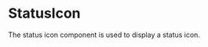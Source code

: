 <script lang="ts" setup>
import { StatusIcon } from '@cypress-design/vue-statusicon'
</script>

# StatusIcon

<DemoWrapper>
	<div class="flex gap-[16px]">
		<StatusIcon status="passed" />
		<StatusIcon status="cancelled" />
		<StatusIcon status="errored" />
		<StatusIcon status="running" />
	</div>
</DemoWrapper>

The status icon component is used to display a status icon.
